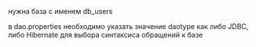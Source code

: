 нужна база с именем db_users

в dao.properties необходимо указать значение daotype как либо JDBC, либо Hibernate для выбора синтаксиса обращений к базе
